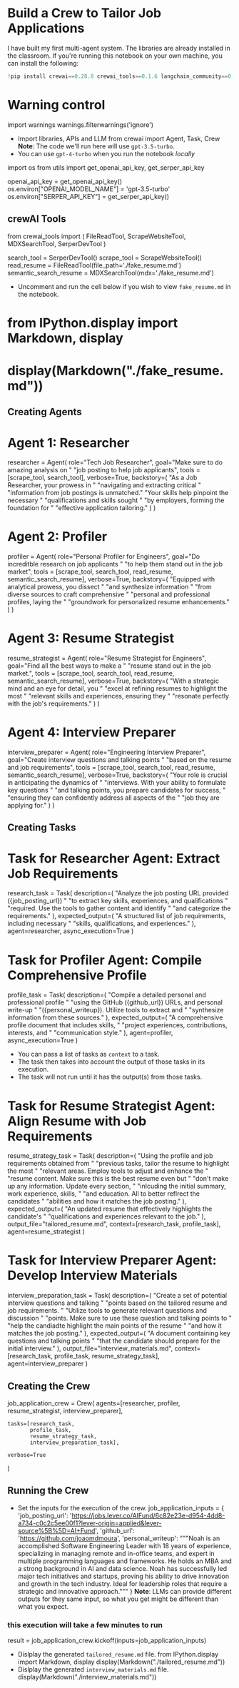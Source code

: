 # Build a Crew to Tailor Job Applications

I have built my first multi-agent system.
The libraries are already installed in the classroom. If you're running this notebook on your own machine, you can install the following:
```Python
!pip install crewai==0.28.8 crewai_tools==0.1.6 langchain_community==0.0.29
```
# Warning control
import warnings
warnings.filterwarnings('ignore')
- Import libraries, APIs and LLM
from crewai import Agent, Task, Crew
**Note**: 
The code we'll run here will use `gpt-3.5-turbo`.
- You can use `gpt-4-turbo` when you run the notebook _locally_ 

import os
from utils import get_openai_api_key, get_serper_api_key

openai_api_key = get_openai_api_key()
os.environ["OPENAI_MODEL_NAME"] = 'gpt-3.5-turbo'
os.environ["SERPER_API_KEY"] = get_serper_api_key()
## crewAI Tools
from crewai_tools import (
  FileReadTool,
  ScrapeWebsiteTool,
  MDXSearchTool,
  SerperDevTool
)

search_tool = SerperDevTool()
scrape_tool = ScrapeWebsiteTool()
read_resume = FileReadTool(file_path='./fake_resume.md')
semantic_search_resume = MDXSearchTool(mdx='./fake_resume.md')
- Uncomment and run the cell below if you wish to view `fake_resume.md` in the notebook.
# from IPython.display import Markdown, display
# display(Markdown("./fake_resume.md"))
## Creating Agents
# Agent 1: Researcher
researcher = Agent(
    role="Tech Job Researcher",
    goal="Make sure to do amazing analysis on "
         "job posting to help job applicants",
    tools = [scrape_tool, search_tool],
    verbose=True,
    backstory=(
        "As a Job Researcher, your prowess in "
        "navigating and extracting critical "
        "information from job postings is unmatched."
        "Your skills help pinpoint the necessary "
        "qualifications and skills sought "
        "by employers, forming the foundation for "
        "effective application tailoring."
    )
)
# Agent 2: Profiler
profiler = Agent(
    role="Personal Profiler for Engineers",
    goal="Do increditble research on job applicants "
         "to help them stand out in the job market",
    tools = [scrape_tool, search_tool,
             read_resume, semantic_search_resume],
    verbose=True,
    backstory=(
        "Equipped with analytical prowess, you dissect "
        "and synthesize information "
        "from diverse sources to craft comprehensive "
        "personal and professional profiles, laying the "
        "groundwork for personalized resume enhancements."
    )
)
# Agent 3: Resume Strategist
resume_strategist = Agent(
    role="Resume Strategist for Engineers",
    goal="Find all the best ways to make a "
         "resume stand out in the job market.",
    tools = [scrape_tool, search_tool,
             read_resume, semantic_search_resume],
    verbose=True,
    backstory=(
        "With a strategic mind and an eye for detail, you "
        "excel at refining resumes to highlight the most "
        "relevant skills and experiences, ensuring they "
        "resonate perfectly with the job's requirements."
    )
)
# Agent 4: Interview Preparer
interview_preparer = Agent(
    role="Engineering Interview Preparer",
    goal="Create interview questions and talking points "
         "based on the resume and job requirements",
    tools = [scrape_tool, search_tool,
             read_resume, semantic_search_resume],
    verbose=True,
    backstory=(
        "Your role is crucial in anticipating the dynamics of "
        "interviews. With your ability to formulate key questions "
        "and talking points, you prepare candidates for success, "
        "ensuring they can confidently address all aspects of the "
        "job they are applying for."
    )
)
## Creating Tasks
# Task for Researcher Agent: Extract Job Requirements
research_task = Task(
    description=(
        "Analyze the job posting URL provided ({job_posting_url}) "
        "to extract key skills, experiences, and qualifications "
        "required. Use the tools to gather content and identify "
        "and categorize the requirements."
    ),
    expected_output=(
        "A structured list of job requirements, including necessary "
        "skills, qualifications, and experiences."
    ),
    agent=researcher,
    async_execution=True
)
# Task for Profiler Agent: Compile Comprehensive Profile
profile_task = Task(
    description=(
        "Compile a detailed personal and professional profile "
        "using the GitHub ({github_url}) URLs, and personal write-up "
        "({personal_writeup}). Utilize tools to extract and "
        "synthesize information from these sources."
    ),
    expected_output=(
        "A comprehensive profile document that includes skills, "
        "project experiences, contributions, interests, and "
        "communication style."
    ),
    agent=profiler,
    async_execution=True
)
- You can pass a list of tasks as `context` to a task.
- The task then takes into account the output of those tasks in its execution.
- The task will not run until it has the output(s) from those tasks.
# Task for Resume Strategist Agent: Align Resume with Job Requirements
resume_strategy_task = Task(
    description=(
        "Using the profile and job requirements obtained from "
        "previous tasks, tailor the resume to highlight the most "
        "relevant areas. Employ tools to adjust and enhance the "
        "resume content. Make sure this is the best resume even but "
        "don't make up any information. Update every section, "
        "inlcuding the initial summary, work experience, skills, "
        "and education. All to better reflrect the candidates "
        "abilities and how it matches the job posting."
    ),
    expected_output=(
        "An updated resume that effectively highlights the candidate's "
        "qualifications and experiences relevant to the job."
    ),
    output_file="tailored_resume.md",
    context=[research_task, profile_task],
    agent=resume_strategist
)
# Task for Interview Preparer Agent: Develop Interview Materials
interview_preparation_task = Task(
    description=(
        "Create a set of potential interview questions and talking "
        "points based on the tailored resume and job requirements. "
        "Utilize tools to generate relevant questions and discussion "
        "points. Make sure to use these question and talking points to "
        "help the candiadte highlight the main points of the resume "
        "and how it matches the job posting."
    ),
    expected_output=(
        "A document containing key questions and talking points "
        "that the candidate should prepare for the initial interview."
    ),
    output_file="interview_materials.md",
    context=[research_task, profile_task, resume_strategy_task],
    agent=interview_preparer
)

## Creating the Crew
job_application_crew = Crew(
    agents=[researcher,
            profiler,
            resume_strategist,
            interview_preparer],

    tasks=[research_task,
           profile_task,
           resume_strategy_task,
           interview_preparation_task],

    verbose=True
)
## Running the Crew

- Set the inputs for the execution of the crew.
job_application_inputs = {
    'job_posting_url': 'https://jobs.lever.co/AIFund/6c82e23e-d954-4dd8-a734-c0c2c5ee00f1?lever-origin=applied&lever-source%5B%5D=AI+Fund',
    'github_url': 'https://github.com/joaomdmoura',
    'personal_writeup': """Noah is an accomplished Software
    Engineering Leader with 18 years of experience, specializing in
    managing remote and in-office teams, and expert in multiple
    programming languages and frameworks. He holds an MBA and a strong
    background in AI and data science. Noah has successfully led
    major tech initiatives and startups, proving his ability to drive
    innovation and growth in the tech industry. Ideal for leadership
    roles that require a strategic and innovative approach."""
}
**Note**: LLMs can provide different outputs for they same input, so what you get might be different than what you expect.
### this execution will take a few minutes to run
result = job_application_crew.kickoff(inputs=job_application_inputs)
- Dislplay the generated `tailored_resume.md` file.
from IPython.display import Markdown, display
display(Markdown("./tailored_resume.md"))
- Dislplay the generated `interview_materials.md` file.
display(Markdown("./interview_materials.md"))




